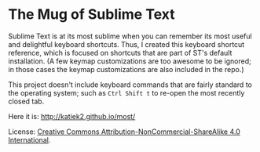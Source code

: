 # The Mug of Sublime Text

Sublime Text is at its most sublime when you can remember its most useful and delightful keyboard shortcuts. Thus, I created this keyboard shortcut reference, which is focused on shortcuts that are part of ST's default installation. (A few keymap customizations are too awesome to be ignored; in those cases the keymap customizations are also included in the repo.)

This project doesn't include keyboard commands that are fairly standard to the operating system; such as `Ctrl Shift t` to re-open the most recently closed tab. 

Here it is: http://katiek2.github.io/most/

License: [Creative Commons Attribution-NonCommercial-ShareAlike 4.0 International](LICENSE.html).
